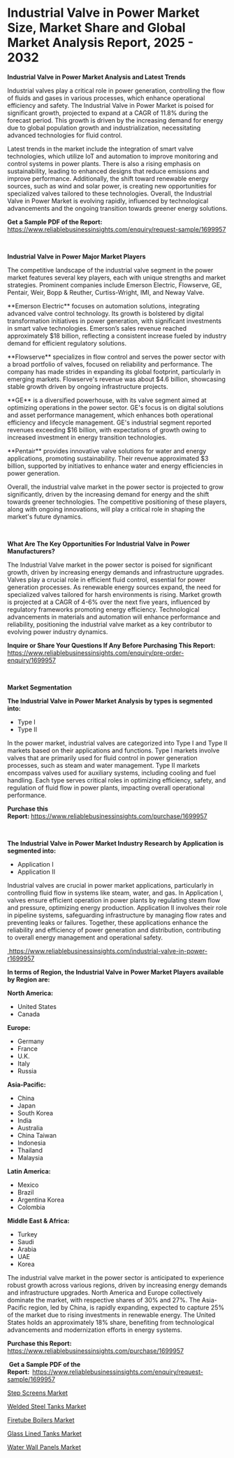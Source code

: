 <p><h1>Industrial Valve in Power Market Size, Market Share and Global Market Analysis Report, 2025 - 2032</h1></p><p><strong>Industrial Valve in Power Market Analysis and Latest Trends</strong></p>
<p><p>Industrial valves play a critical role in power generation, controlling the flow of fluids and gases in various processes, which enhance operational efficiency and safety. The Industrial Valve in Power Market is poised for significant growth, projected to expand at a CAGR of 11.8% during the forecast period. This growth is driven by the increasing demand for energy due to global population growth and industrialization, necessitating advanced technologies for fluid control.</p><p>Latest trends in the market include the integration of smart valve technologies, which utilize IoT and automation to improve monitoring and control systems in power plants. There is also a rising emphasis on sustainability, leading to enhanced designs that reduce emissions and improve performance. Additionally, the shift toward renewable energy sources, such as wind and solar power, is creating new opportunities for specialized valves tailored to these technologies. Overall, the Industrial Valve in Power Market is evolving rapidly, influenced by technological advancements and the ongoing transition towards greener energy solutions.</p></p>
<p><strong>Get a Sample PDF of the Report:&nbsp;</strong> <a href="https://www.reliablebusinessinsights.com/enquiry/request-sample/1699957?utm_campaign=2840&utm_medium=2&utm_source=Github&utm_content=ia&utm_term=27032025&utm_id=industrial-valve-in-power">https://www.reliablebusinessinsights.com/enquiry/request-sample/1699957</a></p>
<p>&nbsp;</p>
<p><strong>Industrial Valve in Power Major Market Players</strong></p>
<p><p>The competitive landscape of the industrial valve segment in the power market features several key players, each with unique strengths and market strategies. Prominent companies include Emerson Electric, Flowserve, GE, Pentair, Weir, Bopp & Reuther, Curtiss-Wright, IMI, and Neway Valve.</p><p>**Emerson Electric** focuses on automation solutions, integrating advanced valve control technology. Its growth is bolstered by digital transformation initiatives in power generation, with significant investments in smart valve technologies. Emerson’s sales revenue reached approximately $18 billion, reflecting a consistent increase fueled by industry demand for efficient regulatory solutions.</p><p>**Flowserve** specializes in flow control and serves the power sector with a broad portfolio of valves, focused on reliability and performance. The company has made strides in expanding its global footprint, particularly in emerging markets. Flowserve's revenue was about $4.6 billion, showcasing stable growth driven by ongoing infrastructure projects.</p><p>**GE** is a diversified powerhouse, with its valve segment aimed at optimizing operations in the power sector. GE's focus is on digital solutions and asset performance management, which enhances both operational efficiency and lifecycle management. GE's industrial segment reported revenues exceeding $16 billion, with expectations of growth owing to increased investment in energy transition technologies.</p><p>**Pentair** provides innovative valve solutions for water and energy applications, promoting sustainability. Their revenue approximated $3 billion, supported by initiatives to enhance water and energy efficiencies in power generation.</p><p>Overall, the industrial valve market in the power sector is projected to grow significantly, driven by the increasing demand for energy and the shift towards greener technologies. The competitive positioning of these players, along with ongoing innovations, will play a critical role in shaping the market's future dynamics.</p></p>
<p>&nbsp;</p>
<p><strong>What Are The Key Opportunities For Industrial Valve in Power Manufacturers?</strong></p>
<p><p>The Industrial Valve market in the power sector is poised for significant growth, driven by increasing energy demands and infrastructure upgrades. Valves play a crucial role in efficient fluid control, essential for power generation processes. As renewable energy sources expand, the need for specialized valves tailored for harsh environments is rising. Market growth is projected at a CAGR of 4-6% over the next five years, influenced by regulatory frameworks promoting energy efficiency. Technological advancements in materials and automation will enhance performance and reliability, positioning the industrial valve market as a key contributor to evolving power industry dynamics.</p></p>
<p><strong>Inquire or Share Your Questions If Any Before Purchasing This Report:</strong> <a href="https://www.reliablebusinessinsights.com/enquiry/pre-order-enquiry/1699957?utm_campaign=2840&utm_medium=2&utm_source=Github&utm_content=ia&utm_term=27032025&utm_id=industrial-valve-in-power">https://www.reliablebusinessinsights.com/enquiry/pre-order-enquiry/1699957</a></p>
<p>&nbsp;</p>
<p><strong>Market Segmentation</strong></p>
<p><strong>The Industrial Valve in Power Market Analysis by types is segmented into:</strong></p>
<p><ul><li>Type I</li><li>Type II</li></ul></p>
<p><p>In the power market, industrial valves are categorized into Type I and Type II markets based on their applications and functions. Type I markets involve valves that are primarily used for fluid control in power generation processes, such as steam and water management. Type II markets encompass valves used for auxiliary systems, including cooling and fuel handling. Each type serves critical roles in optimizing efficiency, safety, and regulation of fluid flow in power plants, impacting overall operational performance.</p></p>
<p><strong>Purchase this Report:&nbsp;</strong><a href="https://www.reliablebusinessinsights.com/purchase/1699957?utm_campaign=2840&utm_medium=2&utm_source=Github&utm_content=ia&utm_term=27032025&utm_id=industrial-valve-in-power">https://www.reliablebusinessinsights.com/purchase/1699957</a></p>
<p>&nbsp;</p>
<p><strong>The Industrial Valve in Power Market Industry Research by Application is segmented into:</strong></p>
<p><ul><li>Application I</li><li>Application II</li></ul></p>
<p><p>Industrial valves are crucial in power market applications, particularly in controlling fluid flow in systems like steam, water, and gas. In Application I, valves ensure efficient operation in power plants by regulating steam flow and pressure, optimizing energy production. Application II involves their role in pipeline systems, safeguarding infrastructure by managing flow rates and preventing leaks or failures. Together, these applications enhance the reliability and efficiency of power generation and distribution, contributing to overall energy management and operational safety.</p></p>
<p><a href="https://www.reliablebusinessinsights.com/industrial-valve-in-power-r1699957?utm_campaign=2840&utm_medium=2&utm_source=Github&utm_content=ia&utm_term=27032025&utm_id=industrial-valve-in-power">&nbsp;https://www.reliablebusinessinsights.com/industrial-valve-in-power-r1699957</a></p>
<p><strong>In terms of Region, the Industrial Valve in Power Market Players available by Region are:</strong></p>
<p>
    <p> <strong> North America: </strong>
        <ul>
            <li>United States</li>
            <li>Canada</li>
        </ul>
        </p> 
    <p> <strong> Europe: </strong>
        <ul>
            <li>Germany</li>
            <li>France</li>
            <li>U.K.</li>
            <li>Italy</li>
            <li>Russia</li>
        </ul>
        </p> 
    <p> <strong> Asia-Pacific: </strong>
        <ul>
            <li>China</li>
            <li>Japan</li>
            <li>South Korea</li>
            <li>India</li>
            <li>Australia</li>
            <li>China Taiwan</li>
            <li>Indonesia</li>
            <li>Thailand</li>
            <li>Malaysia</li>
        </ul>
        </p> 
    <p> <strong> Latin America: </strong>
        <ul>
            <li>Mexico</li>
            <li>Brazil</li>
            <li>Argentina Korea</li>
            <li>Colombia</li>
        </ul>
        </p> 
    <p> <strong> Middle East & Africa: </strong>
        <ul>
            <li>Turkey</li>
            <li>Saudi</li>
            <li>Arabia</li>
            <li>UAE</li>
            <li>Korea</li>
        </ul>
    </p>
    </p>
<p><p>The industrial valve market in the power sector is anticipated to experience robust growth across various regions, driven by increasing energy demands and infrastructure upgrades. North America and Europe collectively dominate the market, with respective shares of 30% and 27%. The Asia-Pacific region, led by China, is rapidly expanding, expected to capture 25% of the market due to rising investments in renewable energy. The United States holds an approximately 18% share, benefiting from technological advancements and modernization efforts in energy systems.</p></p>
<p><strong>Purchase this Report: </strong><a href="https://www.reliablebusinessinsights.com/purchase/1699957?utm_campaign=2840&utm_medium=2&utm_source=Github&utm_content=ia&utm_term=27032025&utm_id=industrial-valve-in-power">https://www.reliablebusinessinsights.com/purchase/1699957</a></p>
<p>&nbsp;<strong>Get a Sample PDF of the Report:&nbsp;&nbsp;</strong><a href="https://www.reliablebusinessinsights.com/enquiry/request-sample/1699957?utm_campaign=2840&utm_medium=2&utm_source=Github&utm_content=ia&utm_term=27032025&utm_id=industrial-valve-in-power">https://www.reliablebusinessinsights.com/enquiry/request-sample/1699957</a></p>
<p><strong></strong></p>
<p><p><a href="https://www.linkedin.com/pulse/strategic-market-insights-navigating-global-step-screens-klpce?utm_campaign=2840&utm_medium=2&utm_source=Github&utm_content=ia&utm_term=27032025&utm_id=industrial-valve-in-power">Step Screens Market</a></p><p><a href="https://www.linkedin.com/pulse/welded-steel-tanks-market-drivers-challenges-forecast-2025-2032-akupe?utm_campaign=2840&utm_medium=2&utm_source=Github&utm_content=ia&utm_term=27032025&utm_id=industrial-valve-in-power">Welded Steel Tanks Market</a></p><p><a href="https://www.linkedin.com/pulse/detailed-report-firetube-boilers-market-growth-share-xic4e?utm_campaign=2840&utm_medium=2&utm_source=Github&utm_content=ia&utm_term=27032025&utm_id=industrial-valve-in-power">Firetube Boilers Market</a></p><p><a href="https://www.linkedin.com/pulse/glass-lined-tanks-market-matrix-applications-types-cagr-growth-mccwe?utm_campaign=2840&utm_medium=2&utm_source=Github&utm_content=ia&utm_term=27032025&utm_id=industrial-valve-in-power">Glass Lined Tanks Market</a></p><p><a href="https://www.linkedin.com/pulse/water-wall-panels-market-analysis-offering-insights-markets-mf3oe?utm_campaign=2840&utm_medium=2&utm_source=Github&utm_content=ia&utm_term=27032025&utm_id=industrial-valve-in-power">Water Wall Panels Market</a></p></p>